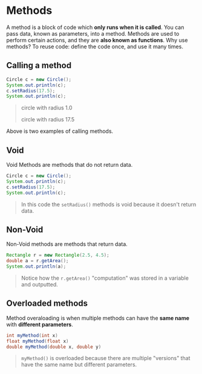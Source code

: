 # Methods

A method is a block of code which **only runs when it is called**. You can pass data, known as parameters, into a method. Methods are used to perform certain actions, and they are **also known as functions**. Why use methods? To reuse code: define the code once, and use it many times.

## Calling a method

```java
Circle c = new Circle();
System.out.println(c);
c.setRadius(17.5);
System.out.println(c);
```

> circle with radius 1.0
>
> circle with radius 17.5

Above is two examples of calling methods.

## Void

Void Methods are methods that do not return data.

```java
Circle c = new Circle();
System.out.println(c);
c.setRadius(17.5);
System.out.println(c);
```

> In this code the `setRadius()` methods is void because it doesn't return data.

## Non-Void

Non-Void methods are methods that return data.

```java
Rectangle r = new Rectangle(2.5, 4.5);
double a = r.getArea();
System.out.println(a);
```

> Notice how the `r.getArea()` "computation" was stored in a variable and outputted.

## Overloaded methods

Method overaloading is when multiple methods can have the **same name** with **different parameters**.

```java
int myMethod(int x)
float myMethod(float x)
double myMethod(double x, double y)
```

> `myMethod()` is overloaded because there are multiple "versions" that have the same name but different parameters.
